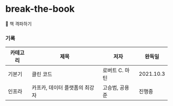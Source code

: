 # break-the-book
📕 책 격파하기 

### 기록
| 카테고리 | 제목 | 저자 | 완독일 | 
| -------------------------- | ------------- | ------------- | ------------- |
| 기본기 | 클린 코드 | 로버트 C. 마틴 | 2021.10.3 |
| 인프라 | 카프카, 데이터 플랫폼의 최강자 | 고승범, 공용준 | 진행중 |
